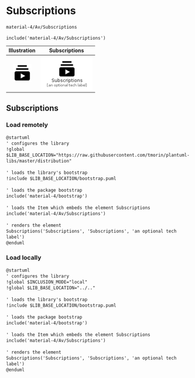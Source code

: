# Subscriptions


```text
material-4/Av/Subscriptions
```

```text
include('material-4/Av/Subscriptions')
```



| Illustration | Subscriptions |
| :---: | :---: |
| ![illustration for Illustration](../../material-4/Av/Subscriptions.png) | ![illustration for Subscriptions](../../material-4/Av/Subscriptions.Local.png) |




## Subscriptions

### Load remotely
```plantuml
@startuml
' configures the library
!global $LIB_BASE_LOCATION="https://raw.githubusercontent.com/tmorin/plantuml-libs/master/distribution"

' loads the library's bootstrap
!include $LIB_BASE_LOCATION/bootstrap.puml

' loads the package bootstrap
include('material-4/bootstrap')

' loads the Item which embeds the element Subscriptions
include('material-4/Av/Subscriptions')

' renders the element
Subscriptions('Subscriptions', 'Subscriptions', 'an optional tech label')
@enduml
```

### Load locally
```plantuml
@startuml
' configures the library
!global $INCLUSION_MODE="local"
!global $LIB_BASE_LOCATION="../.."

' loads the library's bootstrap
!include $LIB_BASE_LOCATION/bootstrap.puml

' loads the package bootstrap
include('material-4/bootstrap')

' loads the Item which embeds the element Subscriptions
include('material-4/Av/Subscriptions')

' renders the element
Subscriptions('Subscriptions', 'Subscriptions', 'an optional tech label')
@enduml
```

